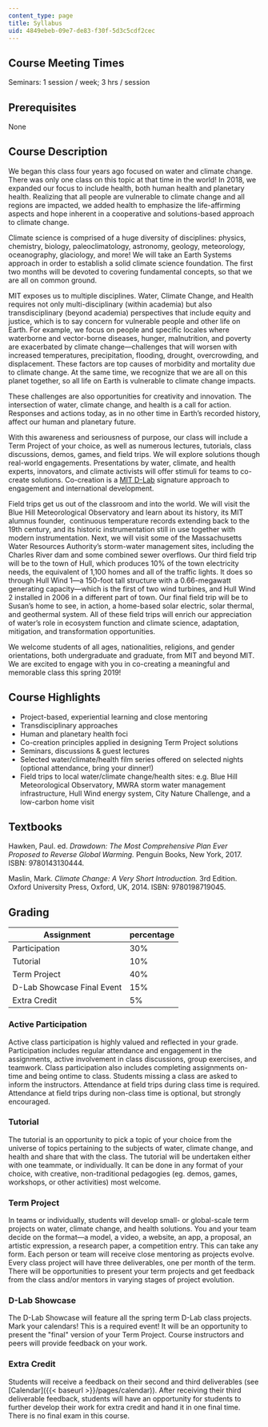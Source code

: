 ```yaml
---
content_type: page
title: Syllabus
uid: 4849ebeb-09e7-de83-f30f-5d3c5cdf2cec
---
```


Course Meeting Times
--------------------

Seminars: 1 session / week; 3 hrs / session

Prerequisites
-------------

None

Course Description
------------------

We began this class four years ago focused on water and climate change. There was only one class on this topic at that time in the world! In 2018, we expanded our focus to include health, both human health and planetary health. Realizing that all people are vulnerable to climate change and all regions are impacted, we added health to emphasize the life-affirming aspects and hope inherent in a cooperative and solutions-based approach to climate change.

Climate science is comprised of a huge diversity of disciplines: physics, chemistry, biology, paleoclimatology, astronomy, geology, meteorology, oceanography, glaciology, and more! We will take an Earth Systems approach in order to establish a solid climate science foundation. The first two months will be devoted to covering fundamental concepts, so that we are all on common ground.

MIT exposes us to multiple disciplines. Water, Climate Change, and Health requires not only multi-disciplinary (within academia) but also transdisciplinary (beyond academia) perspectives that include equity and justice, which is to say concern for vulnerable people and other life on Earth. For example, we focus on people and specific locales where waterborne and vector-borne diseases, hunger, malnutrition, and poverty are exacerbated by climate change—challenges that will worsen with increased temperatures, precipitation, flooding, drought, overcrowding, and displacement. These factors are top causes of morbidity and mortality due to climate change. At the same time, we recognize that we are all on this planet together, so all life on Earth is vulnerable to climate change impacts.

These challenges are also opportunities for creativity and innovation. The intersection of water, climate change, and health is a call for action. Responses and actions today, as in no other time in Earth’s recorded history, affect our human and planetary future.

With this awareness and seriousness of purpose, our class will include a Term Project of your choice, as well as numerous lectures, tutorials, class discussions, demos, games, and field trips. We will explore solutions though real-world engagements. Presentations by water, climate, and health experts, innovators, and climate activists will offer stimuli for teams to co-create solutions. Co-creation is a [MIT D-Lab](https://d-lab.mit.edu/) signature approach to engagement and international development.

Field trips get us out of the classroom and into the world. We will visit the Blue Hill Meteorological Observatory and learn about its history, its MIT alumnus founder,  continuous temperature records extending back to the 19th century, and its historic instrumentation still in use together with modern instrumentation. Next, we will visit some of the Massachusetts Water Resources Authority’s storm-water management sites, including the Charles River dam and some combined sewer overflows. Our third field trip will be to the town of Hull, which produces 10% of the town electricity needs, the equivalent of 1,100 homes and all of the traffic lights. It does so through Hull Wind 1—a 150-foot tall structure with a 0.66-megawatt generating capacity—which is the first of two wind turbines, and Hull Wind 2 installed in 2006 in a different part of town. Our final field trip will be to Susan’s home to see, in action, a home-based solar electric, solar thermal, and geothermal system. All of these field trips will enrich our appreciation of water’s role in ecosystem function and climate science, adaptation, mitigation, and transformation opportunities.

We welcome students of all ages, nationalities, religions, and gender orientations, both undergraduate and graduate, from MIT and beyond MIT. We are excited to engage with you in co-creating a meaningful and memorable class this spring 2019!

Course Highlights
-----------------

*   Project-based, experiential learning and close mentoring
*   Transdisciplinary approaches
*   Human and planetary health foci
*   Co-creation principles applied in designing Term Project solutions
*   Seminars, discussions & guest lectures
*   Selected water/climate/health film series offered on selected nights (optional attendance, bring your dinner!)
*   Field trips to local water/climate change/health sites: e.g. Blue Hill Meteorological Observatory, MWRA storm water management infrastructure, Hull Wind energy system, City Nature Challenge, and a low-carbon home visit

Textbooks
---------

Hawken, Paul. ed. _Drawdown: The Most Comprehensive Plan Ever Proposed to Reverse Global Warming._ Penguin Books, New York, 2017. ISBN: 9780143130444.

Maslin, Mark. _Climate Change: A Very Short Introduction._ 3rd Edition. Oxford University Press, Oxford, UK, 2014. ISBN: 9780198719045.

Grading
-------

| Assignment | percentage |
| --- | --- |
| Participation | 30% |
| Tutorial | 10% |
| Term Project | 40% |
| D-Lab Showcase Final Event | 15% |
| Extra Credit | 5%  

### Active Participation

Active class participation is highly valued and reflected in your grade. Participation includes regular attendance and engagement in the assignments, active involvement in class discussions, group exercises, and teamwork. Class participation also includes completing assignments on-time and being ontime to class. Students missing a class are asked to inform the instructors. Attendance at field trips during class time is required. Attendance at field trips during non-class time is optional, but strongly encouraged.

### Tutorial

The tutorial is an opportunity to pick a topic of your choice from the universe of topics pertaining to the subjects of water, climate change, and health and share that with the class. The tutorial will be undertaken either with one teammate, or individually. It can be done in any format of your choice, with creative, non-traditional pedagogies (eg. demos, games, workshops, or other activities) most welcome.

### Term Project

In teams or individually, students will develop small- or global-scale term projects on water, climate change, and health solutions. You and your team decide on the format—a model, a video, a website, an app, a proposal, an artistic expression, a research paper, a competition entry. This can take any form. Each person or team will receive close mentoring as projects evolve. Every class project will have three deliverables, one per month of the term. There will be opportunities to present your term projects and get feedback from the class and/or mentors in varying stages of project evolution.

### D-Lab Showcase

The D-Lab Showcase will feature all the spring term D-Lab class projects. Mark your calendars! This is a required event! It will be an opportunity to present the "final" version of your Term Project. Course instructors and peers will provide feedback on your work. 

### Extra Credit

Students will receive a feedback on their second and third deliverables (see [Calendar]({{< baseurl >}}/pages/calendar)). After receiving their third deliverable feedback, students will have an opportunity for students to further develop their work for extra credit and hand it in one final time. There is no final exam in this course.